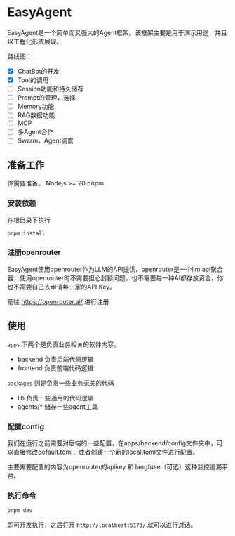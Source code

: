 # EasyAgent

EasyAgent是一个简单而又强大的Agent框架。该框架主要是用于演示用途，并且以工程化形式展现。

路线图：  
- [x] ChatBot的开发  
- [x] Tool的调用  
- [ ] Session功能和持久储存  
- [ ] Prompt的管理，选择  
- [ ] Memory功能  
- [ ] RAG数据功能
- [ ] MCP
- [ ] 多Agent合作  
- [ ] Swarm，Agent调度  

## 准备工作
你需要准备。
Nodejs >= 20
pnpm

### 安装依赖
在根目录下执行
```bash
pnpm install
```

### 注册openrouter
EasyAgent使用openrouter作为LLM的API提供，openrouter是一个llm api聚合器，使用openrouter时不需要担心封锁问题，也不需要每一种AI都存放资金，你也不需要自己去申请每一家的API Key。

前往 https://openrouter.ai/ 进行注册

## 使用
`apps` 下两个是负责业务相关的软件内容。
- backend 负责后端代码逻辑
- frontend 负责前端代码逻辑

`packages` 则是负责一些业务无关的代码
- lib 负责一些通用的代码逻辑
- agents/* 储存一些agent工具

### 配置config
我们在运行之前需要对后端的一些配置，在apps/backend/config文件夹中，可以直接修改default.toml，或者创建一个新的local.toml文件进行配置。

主要需要配置的内容为openrouter的apikey 和 langfuse（可选）这种监控追溯平台。

### 执行命令
```bash
pnpm dev
```
即可开发执行，之后打开 `http://localhost:5173/` 就可以进行对话。
